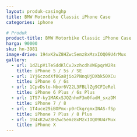 ```yaml
---
layout: produk-casinghp
title: BMW Motorbike Classic iPhone Case
categories: iphone

# Produk
product-title: BMW Motorbike Classic iPhone Case
harga: 90000
sku: hn-3981
image-drive: 194xK2wZ8HZwc5emz8xMzxIOQ09U4rMux
gallery:
  - url: 1dZLpViTeSddKlCvJxzhcdhVWEpqrW2Rs
    title: iPhone 5 / 5s / SE
  - url: 1Yj6czodXf0Ga8jio2PNnqUjDXbk50XCu
    title: iPhone 6 / 6s
  - url: 1CpvDsto-Nbor6V22L3FBLlZg9CFIeRel
    title: iPhone 6 Plus / 6s Plus
  - url: 1TS7-ky1MAKxSJQZnhmF3m0fadH_sxzDM
    title: iPhone 7 / 8
  - url: 1T4uce29iBOPmx-p0rCkgrgmxINAS-fSp
    title: iPhone 7 Plus / 8 Plus
  - url: 194xK2wZ8HZwc5emz8xMzxIOQ09U4rMux
    title: iPhone X
---
```

